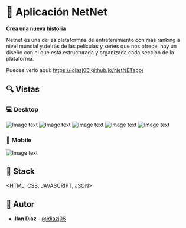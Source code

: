 # 💎 Aplicación NetNet


**Crea una nueva historia**&nbsp; &nbsp; &nbsp;&nbsp;

Netnet es una de las plataformas de entretenimiento con más ranking a nivel mundial y detrás de las películas y series que nos ofrece, hay un diseño con el que está estructurada y organizada cada sección de la plataforma.


Puedes verlo aquí: https://idiazj06.github.io/NetNETapp/


## 🔍 Vistas 

### 💻 Desktop

![Image text](https://github.com/idiazj06/NetNETapp/blob/master/Despliegue%20Pagina/Desktop/FireShot%20Capture%20001%20-%20Document%20-%20idiazj06.github.io.png)
![Image text](https://github.com/idiazj06/NetNETapp/blob/master/Despliegue%20Pagina/Desktop/screenshot-127.0.0.1_5501-2021.07.27-21_27_57.png)
![Image text](https://github.com/idiazj06/NetNETapp/blob/master/Despliegue%20Pagina/Desktop/screenshot-127.0.0.1_5501-2021.07.27-21_28_31.png)
![Image text](https://github.com/idiazj06/NetNETapp/blob/master/Despliegue%20Pagina/Desktop/screenshot-127.0.0.1_5501-2021.07.27-21_28_56.png)
![Image text](https://github.com/idiazj06/NetNETapp/blob/master/Despliegue%20Pagina/Desktop/screenshot-127.0.0.1_5501-2021.07.27-21_29_25.png)



### 📱 Mobile
![Image text](https://github.com/idiazj06/NetNETapp/blob/master/Despliegue%20Pagina/Mobile/screenshot-mobiletest.me-2021.07.27-23_42_38.png)


## 📌 Stack

<HTML, CSS, JAVASCRIPT, JSON>

## 🌟 Autor

* **Ilan Díaz**  - [@idiazj06](https://github.com/idiazj06)